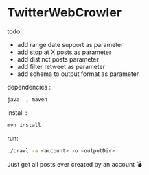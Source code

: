 # TwitterWebCrowler


todo:
- add range date support as parameter
- add stop at X posts as parameter
- add distinct posts parameter
- add filter retweet as parameter
- add schema to output format as parameter


dependencies :
```sh 
java  , maven 
```
install : 
```sh
mvn install 
```
run:
```sh
./crawl -a <account> -o <outputDir> 
```

Just get all posts ever created by an account  💣


